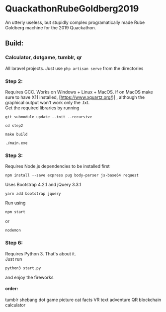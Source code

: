 # QuackathonRubeGoldberg2019
An utterly useless, but stupidly complex programatically made Rube Goldberg machine for the 2019 Quackathon.

## Build:
### Calculator, dotgame, tumblr, qr
All laravel projects. Just use `php artisan serve` from the directories

### Step 2: 
Requires GCC. Works on Windows + Linux + MacOS. If on MacOS make sure to have X11 installed, [https://www.xquartz.org/)] , although the graphical output won't work only the .txt.
<br />Get the required libraries by running
```
git submodule update --init --recursive
``` 
```
cd step2
```
```
make build
```
```
./main.exe
```

### Step 3:
Requires Node.js dependencies to be installed first
```
npm install --save express pug body-parser js-base64 request
```

Uses Bootstrap 4.2.1 and jQuery 3.3.1
```
yarn add bootstrap jquery
```

Run using
```
npm start
```
or
```
nodemon
```

### Step 6:
Requires Python 3. That's about it.<br />
Just run 
```
python3 start.py
```
and enjoy the fireworks


#### order:
tumblr
shebang
dot game
picture
cat facts
VR
text adventure
QR
blockchain
calculator
 
